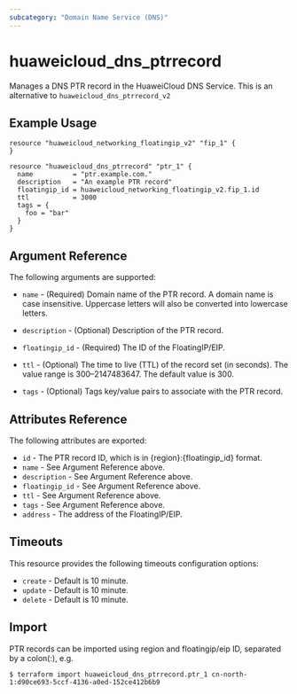 ```yaml
---
subcategory: "Domain Name Service (DNS)"
---
```


# huaweicloud\_dns\_ptrrecord

Manages a DNS PTR record in the HuaweiCloud DNS Service.
This is an alternative to `huaweicloud_dns_ptrrecord_v2`

## Example Usage

```hcl
resource "huaweicloud_networking_floatingip_v2" "fip_1" {
}

resource "huaweicloud_dns_ptrrecord" "ptr_1" {
  name          = "ptr.example.com."
  description   = "An example PTR record"
  floatingip_id = huaweicloud_networking_floatingip_v2.fip_1.id
  ttl           = 3000
  tags = {
    foo = "bar"
  }
}
```

## Argument Reference

The following arguments are supported:

* `name` - (Required) Domain name of the PTR record. A domain name is case insensitive.
  Uppercase letters will also be converted into lowercase letters.

* `description` - (Optional) Description of the PTR record.

* `floatingip_id` - (Required) The ID of the FloatingIP/EIP.

* `ttl` - (Optional) The time to live (TTL) of the record set (in seconds). The value
  range is 300–2147483647. The default value is 300.

* `tags` - (Optional) Tags key/value pairs to associate with the PTR record.

## Attributes Reference

The following attributes are exported:

* `id` -  The PTR record ID, which is in {region}:{floatingip_id} format.
* `name` - See Argument Reference above.
* `description` - See Argument Reference above.
* `floatingip_id` - See Argument Reference above.
* `ttl` - See Argument Reference above.
* `tags` - See Argument Reference above.
* `address` - The address of the FloatingIP/EIP.

## Timeouts
This resource provides the following timeouts configuration options:
- `create` - Default is 10 minute.
- `update` - Default is 10 minute.
- `delete` - Default is 10 minute.

## Import

PTR records can be imported using region and floatingip/eip ID, separated by a colon(:), e.g.

```
$ terraform import huaweicloud_dns_ptrrecord.ptr_1 cn-north-1:d90ce693-5ccf-4136-a0ed-152ce412b6b9
```
